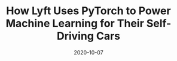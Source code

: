 ---
title: "How Lyft Uses PyTorch to Power Machine Learning for Their Self-Driving Cars"
date: "2020-10-07"

publication: "PyTorch Blog"

# You can have multiple links
# format is, LINK_NAME : LINK_URL
links:
    medium: https://medium.com/pytorch/how-lyft-uses-pytorch-to-power-machine-learning-for-their-self-driving-cars-80642bc2d0ae
---